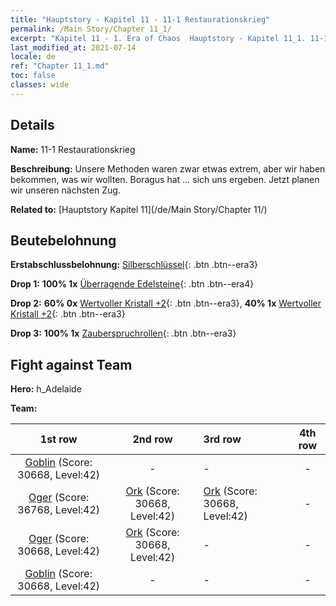 ```yaml
---
title: "Hauptstory - Kapitel 11 - 11-1 Restaurationskrieg"
permalink: /Main Story/Chapter 11_1/
excerpt: "Kapitel 11 - 1. Era of Chaos  Hauptstory - Kapitel 11_1. 11-1 Restaurationskrieg"
last_modified_at: 2021-07-14
locale: de
ref: "Chapter 11_1.md"
toc: false
classes: wide
---
```


## Details

 **Name:** 11-1 Restaurationskrieg

 **Beschreibung:** Unsere Methoden waren zwar etwas extrem, aber wir haben bekommen, was wir wollten. Boragus hat ... sich uns ergeben. Jetzt planen wir unseren nächsten Zug.

 **Related to:** [Hauptstory Kapitel 11](/de/Main Story/Chapter 11/)

## Beutebelohnung

 **Erstabschlussbelohnung:** [Silberschlüssel](/ItemsDE/con_693/){: .btn .btn--era3}

 **Drop 1:** **100% 1x** [Überragende Edelsteine](/ItemsDE/mat_37/){: .btn .btn--era4}

 **Drop 2:** **60% 0x** [Wertvoller Kristall +2](/ItemsDE/mat_31/){: .btn .btn--era3}, **40% 1x** [Wertvoller Kristall +2](/ItemsDE/mat_31/){: .btn .btn--era3}

 **Drop 3:** **100% 1x** [Zauberspruchrollen](/ItemsDE/con_694/){: .btn .btn--era3}


## Fight against Team
 **Hero:** h_Adelaide

 **Team:**


  | 1st row | 2nd row | 3rd row | 4th row |
  |:----:|:----:|:----|:----:|
  | [Goblin](/de/units/Goblin/) (Score: 30668, Level:42)  | - | - | - |
  | [Oger](/de/units/Ogre/) (Score: 36768, Level:42)  | [Ork](/de/units/Orc/) (Score: 30668, Level:42)  | [Ork](/de/units/Orc/) (Score: 30668, Level:42)  | - |
  | [Oger](/de/units/Ogre/) (Score: 30668, Level:42)  | [Ork](/de/units/Orc/) (Score: 30668, Level:42)  | - | - |
  | [Goblin](/de/units/Goblin/) (Score: 30668, Level:42)  | - | - | - |


